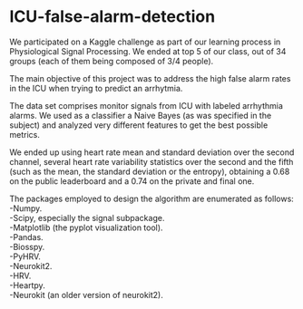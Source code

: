 # ICU-false-alarm-detection

We participated on a Kaggle challenge as part of our learning process in Physiological Signal Processing. 
We ended at top 5 of our class, out of 34 groups (each of them being composed of 3/4 people).

The main objective of this project was to address the high false alarm rates in the ICU when trying
to predict an arrhytmia.

The data set comprises monitor signals from ICU with labeled arrhythmia alarms.
We used as a classifier a Naive Bayes (as was specified in the subject) and analyzed very 
different features to get the best possible metrics.

We ended up using heart rate mean and standard deviation over the second channel,
several heart rate variability statistics over the second and the fifth (such as
the mean, the standard deviation or the entropy), obtaining a 0.68 on the public leaderboard
and a 0.74 on the private and final one.

The packages employed to design the algorithm are enumerated as follows:   
-Numpy.   
-Scipy, especially the signal subpackage.     
-Matplotlib (the pyplot visualization tool).   
-Pandas.    
-Biosspy.   
-PyHRV.   
-Neurokit2.    
-HRV.   
-Heartpy.   
-Neurokit (an older version of neurokit2).   

